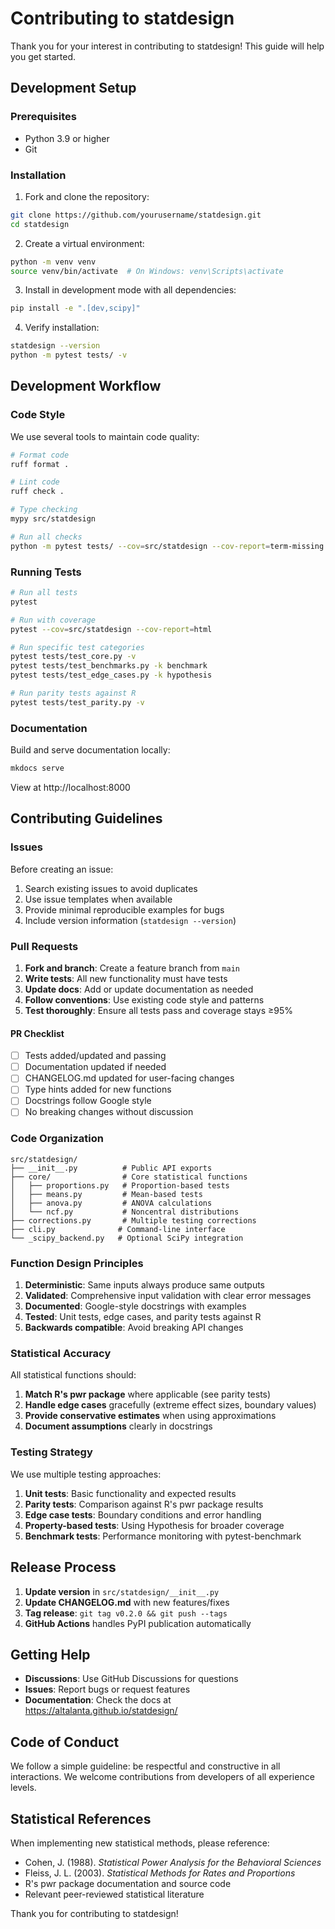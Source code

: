 # Contributing to statdesign

Thank you for your interest in contributing to statdesign! This guide will help you get started.

## Development Setup

### Prerequisites

- Python 3.9 or higher
- Git

### Installation

1. Fork and clone the repository:
```bash
git clone https://github.com/yourusername/statdesign.git
cd statdesign
```

2. Create a virtual environment:
```bash
python -m venv venv
source venv/bin/activate  # On Windows: venv\Scripts\activate
```

3. Install in development mode with all dependencies:
```bash
pip install -e ".[dev,scipy]"
```

4. Verify installation:
```bash
statdesign --version
python -m pytest tests/ -v
```

## Development Workflow

### Code Style

We use several tools to maintain code quality:

```bash
# Format code
ruff format .

# Lint code
ruff check .

# Type checking
mypy src/statdesign

# Run all checks
python -m pytest tests/ --cov=src/statdesign --cov-report=term-missing
```

### Running Tests

```bash
# Run all tests
pytest

# Run with coverage
pytest --cov=src/statdesign --cov-report=html

# Run specific test categories
pytest tests/test_core.py -v
pytest tests/test_benchmarks.py -k benchmark
pytest tests/test_edge_cases.py -k hypothesis

# Run parity tests against R
pytest tests/test_parity.py -v
```

### Documentation

Build and serve documentation locally:

```bash
mkdocs serve
```

View at http://localhost:8000

## Contributing Guidelines

### Issues

Before creating an issue:

1. Search existing issues to avoid duplicates
2. Use issue templates when available
3. Provide minimal reproducible examples for bugs
4. Include version information (`statdesign --version`)

### Pull Requests

1. **Fork and branch**: Create a feature branch from `main`
2. **Write tests**: All new functionality must have tests
3. **Update docs**: Add or update documentation as needed
4. **Follow conventions**: Use existing code style and patterns
5. **Test thoroughly**: Ensure all tests pass and coverage stays ≥95%

#### PR Checklist

- [ ] Tests added/updated and passing
- [ ] Documentation updated if needed
- [ ] CHANGELOG.md updated for user-facing changes
- [ ] Type hints added for new functions
- [ ] Docstrings follow Google style
- [ ] No breaking changes without discussion

### Code Organization

```
src/statdesign/
├── __init__.py          # Public API exports
├── core/                # Core statistical functions
│   ├── proportions.py   # Proportion-based tests
│   ├── means.py         # Mean-based tests
│   ├── anova.py         # ANOVA calculations
│   └── ncf.py           # Noncentral distributions
├── corrections.py       # Multiple testing corrections
├── cli.py              # Command-line interface
└── _scipy_backend.py   # Optional SciPy integration
```

### Function Design Principles

1. **Deterministic**: Same inputs always produce same outputs
2. **Validated**: Comprehensive input validation with clear error messages
3. **Documented**: Google-style docstrings with examples
4. **Tested**: Unit tests, edge cases, and parity tests against R
5. **Backwards compatible**: Avoid breaking API changes

### Statistical Accuracy

All statistical functions should:

1. **Match R's pwr package** where applicable (see parity tests)
2. **Handle edge cases** gracefully (extreme effect sizes, boundary values)
3. **Provide conservative estimates** when using approximations
4. **Document assumptions** clearly in docstrings

### Testing Strategy

We use multiple testing approaches:

1. **Unit tests**: Basic functionality and expected results
2. **Parity tests**: Comparison against R's pwr package results
3. **Edge case tests**: Boundary conditions and error handling  
4. **Property-based tests**: Using Hypothesis for broader coverage
5. **Benchmark tests**: Performance monitoring with pytest-benchmark

## Release Process

1. **Update version** in `src/statdesign/__init__.py`
2. **Update CHANGELOG.md** with new features/fixes
3. **Tag release**: `git tag v0.2.0 && git push --tags`
4. **GitHub Actions** handles PyPI publication automatically

## Getting Help

- **Discussions**: Use GitHub Discussions for questions
- **Issues**: Report bugs or request features
- **Documentation**: Check the docs at https://altalanta.github.io/statdesign/

## Code of Conduct

We follow a simple guideline: be respectful and constructive in all interactions. We welcome contributions from developers of all experience levels.

## Statistical References

When implementing new statistical methods, please reference:

- Cohen, J. (1988). *Statistical Power Analysis for the Behavioral Sciences*
- Fleiss, J. L. (2003). *Statistical Methods for Rates and Proportions*  
- R's pwr package documentation and source code
- Relevant peer-reviewed statistical literature

Thank you for contributing to statdesign!